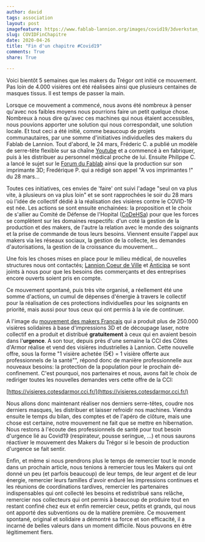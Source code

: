 ```yaml
---
author: david
tags: association
layout: post
imagefeature: https://www.fablab-lannion.org/images/covid19/3dverkstan_europe-iso838-2.jpeg
slug: COVIDFinChapitre
date: 2020-04-26
title: "Fin d'un chapitre #Covid19"
comments: True
share: True

---
```


Voici bientôt 5 semaines que les makers du Trégor ont initié ce mouvement.
Pas loin de 4.000 visières ont été réalisées ainsi que plusieurs centaines
de masques tissus. Il est temps de passer la main.

Lorsque ce mouvement a commencé, nous avons été nombreux à penser qu'avec nos
faibles moyens nous pourrions faire un petit quelque chose. Nombreux à nous
dire qu'avec ces machines qui nous étaient accessibles, nous pouvions apporter
une solution qui nous correspondait, une solution locale. Et tout ceci a été
initié, comme beaucoup de projets communautaires, par une somme d'initiatives
individuelles des makers du Fablab de Lannion. Tout d'abord, le 24 mars,
Fréderic C. a publié un modèle de serre-tête flexible sur sa chaîne
[Youtube](https://www.youtube.com/watch?v=Dc9mKZUixy8) et a commencé à en
fabriquer, puis à les distribuer au personnel médical proche de lui. Ensuite
Philippe C. a lancé le sujet sur le [Forum du
Fablab](https://forum.fablab-lannion.org/viewtopic.php?f=5&t=1010) ainsi que la
production sur son imprimante 3D; Fredérique P. qui a rédigé son appel "A vos
imprimantes !" du 28 mars...

Toutes ces initiatives, ces envies de 'faire' ont suivi l'adage "seul on va plus
vite, à plusieurs on va plus loin" et se sont rapprochées le soir du 28 mars où
l'idée de collectif dédié à la réalisation des visières contre le COVID-19 est
née. Les actions se sont ensuite enchainées: la proposition et le choix de
s'allier au Comité de Défense de l'Hopital
([CoDeHSa](https://codehsatregor.wordpress.com/)) pour que les forces se
complètent sur les domaines respectifs: d'un coté la gestion de la production et
des makers, de l'autre la relation avec le monde des soignants et la prise de
commande de tous leurs besoins. Viennent ensuite l'appel aux makers via les
réseaux sociaux, la gestion de la collecte, les demandes d'autorisations, la
gestion de la croissance du mouvement...

Une fois les choses mises en place pour le milieu médical, de nouvelles structures nous ont contactés;
[Lannion Coeur de Ville](https://www.lannion-shopping.com/)
et [Anticipa](https://www.technopole-anticipa.com/)
 se sont joints à nous pour que les
besoins des commerçants et des entreprises encore ouverts soient pris en
compte.

Ce mouvement spontané, puis très vite organisé, a réellement été une somme
d'actions, un cumul de dépenses d'énergie à travers le collectif pour la
réalisation de ces protections individuelles pour les soignants en priorité,
mais aussi pour tous ceux qui ont permis à la vie de continuer.

A l'image du [mouvement des makers
Français](https://www.lemonde.fr/pixels/article/2020/04/23/les-visieres-imprimees-en-3d-une-reponse-des-makers-a-la-crise-sanitaire_6037538_4408996.html)
qui a produit plus de 250.000 visières solidaires à base d'impressions 3D et de
découpage laser, notre collectif en a produit et distribué **gratuitement** à
ceux qui en avaient besoin dans l'**urgence**. A son tour, depuis près d'une
semaine la CCI des Côtes d'Armor réalise et vend des visières industrielles à
Lannion. Cette nouvelle offre, sous la forme "1 visière achetée (5€) = 1 visière
offerte aux professionnels de la santé"", répond donc de manière professionnelle
aux nouveaux besoins: la protection de la population pour le prochain
dé-confinement. C'est pourquoi, nos partenaires et nous, avons fait le choix de
rediriger toutes les nouvelles demandes vers cette offre de la CCI:

[https://visieres.cotesdarmor.cci.fr/](https://visieres.cotesdarmor.cci.fr/)

Nous allons donc maintenant réaliser nos derniers serre-têtes, coudre nos
derniers masques, les distribuer et laisser refroidir nos machines. Viendra
ensuite le temps du bilan, des comptes et de l'apéro de clôture, mais une chose
est certaine, notre mouvement ne fait que se mettre en hibernation. Nous restons
à l'écoute des professionnels de santé pour tout besoin d'urgence lié au Covid19
(respirateur, pousse seringue, ...) et nous saurons réactiver le mouvement des
Makers du Trégor si le besoin de production d'urgence se fait sentir.

Enfin, et même si nous prendrons plus le temps de remercier tout le monde dans
un prochain article, nous tenions à remercier tous les Makers qui ont donné un
peu (et parfois beaucoup) de leur temps, de leur argent et de leur énergie,
remercier leurs familles d'avoir enduré les impressions continues et les
réunions de coordinations tardives, remercier les partenaires indispensables qui
ont collecté les besoins et redistribué sans relâche, remercier nos collecteurs
qui ont permis à beaucoup de produire tout en restant confiné chez eux et enfin
remercier ceux, petits et grands, qui nous ont apporté des subventions ou de la
matière première. Ce mouvement spontané, original et solidaire a démontré sa
force et son efficacité, il a incarné de belles valeurs dans un moment
difficile. Nous pouvons en être légitimement fiers.
